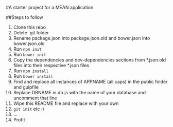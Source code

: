 #A starter project for a MEAN application

##Steps to follow

1. Clone this repo
2. Delete .git folder
3. Rename package.json into package.json.old and bower.json into bower.json.old
4. Run ```npm init```
5. Run ```bower init```
6. Copy the dependencies and dev-dependencies sections from *.json.old files into their respective *.json files
7. Run ```npm install```
8. Run ```bower install```
9. Find and replace all instances of APPNAME (all caps) in the public folder and gulpfile
10. Replace DBNAME in db.js with the name of your database and uncomment that line
11. Wipe this README file and replace with your own
12. ```git init``` etc :)
13. ...
14. Profit